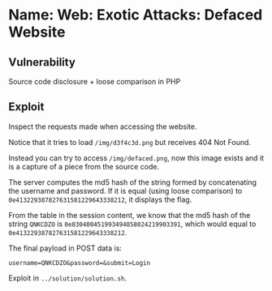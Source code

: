 # Name: Web: Exotic Attacks: Defaced Website

## Vulnerability

Source code disclosure + loose comparison in PHP

## Exploit

Inspect the requests made when accessing the website.

Notice that it tries to load `/img/d3f4c3d.png` but receives 404 Not Found.

Instead you can try to access `/img/defaced.png`, now this image exists and it is a capture of a piece from the source code.

The server computes the md5 hash of the string formed by concatenating the username and password.
If it is equal (using loose comparison) to `0e413229387827631581229643338212`, it displays the flag.

From the table in the session content, we know that the md5 hash of the string `QNKCDZO` is `0e830400451993494058024219903391`, which would equal to `0e413229387827631581229643338212`.

The final payload in POST data is:

`username=QNKCDZO&password=&submit=Login`

Exploit in `../solution/solution.sh`.
